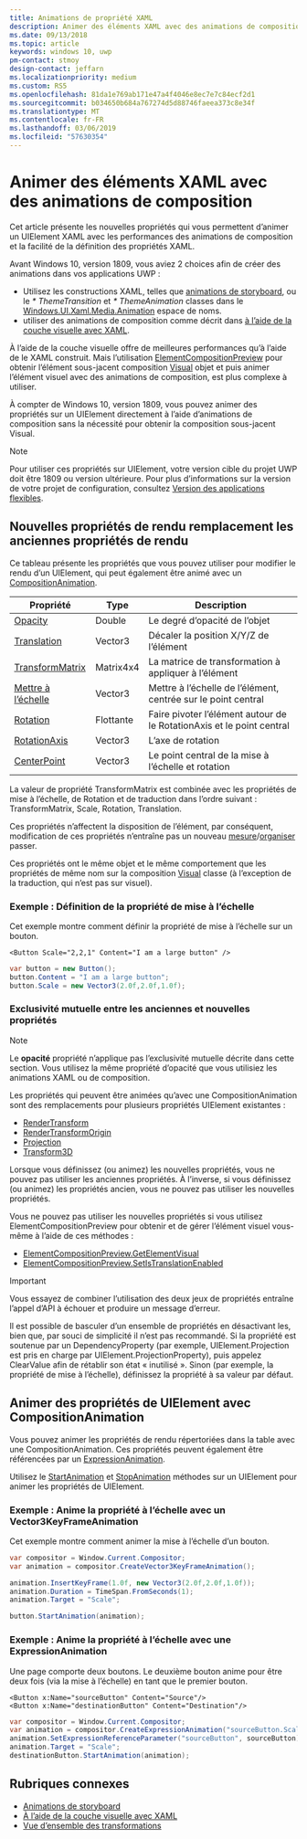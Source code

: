 ```yaml
---
title: Animations de propriété XAML
description: Animer des éléments XAML avec des animations de composition.
ms.date: 09/13/2018
ms.topic: article
keywords: windows 10, uwp
pm-contact: stmoy
design-contact: jeffarn
ms.localizationpriority: medium
ms.custom: RS5
ms.openlocfilehash: 81da1e769ab171e47a4f4046e8ec7e7c84ecf2d1
ms.sourcegitcommit: b034650b684a767274d5d88746faeea373c8e34f
ms.translationtype: MT
ms.contentlocale: fr-FR
ms.lasthandoff: 03/06/2019
ms.locfileid: "57630354"
---
```

# <a name="animating-xaml-elements-with-composition-animations"></a>Animer des éléments XAML avec des animations de composition

Cet article présente les nouvelles propriétés qui vous permettent d’animer un UIElement XAML avec les performances des animations de composition et la facilité de la définition des propriétés XAML.

Avant Windows 10, version 1809, vous aviez 2 choices afin de créer des animations dans vos applications UWP :

- Utilisez les constructions XAML, telles que [animations de storyboard](storyboarded-animations.md), ou le _* ThemeTransition_ et _* ThemeAnimation_ classes dans le [ Windows.UI.Xaml.Media.Animation](/uwp/api/windows.ui.xaml.media.animation) espace de noms.
- utiliser des animations de composition comme décrit dans [à l’aide de la couche visuelle avec XAML](../../composition/using-the-visual-layer-with-xaml.md).

À l’aide de la couche visuelle offre de meilleures performances qu’à l’aide de le XAML construit. Mais l’utilisation [ElementCompositionPreview](/uwp/api/Windows.UI.Xaml.Hosting.ElementCompositionPreview) pour obtenir l’élément sous-jacent composition [Visual](/uwp/api/windows.ui.composition.visual) objet et puis animer l’élément visuel avec des animations de composition, est plus complexe à utiliser.

À compter de Windows 10, version 1809, vous pouvez animer des propriétés sur un UIElement directement à l’aide d’animations de composition sans la nécessité pour obtenir la composition sous-jacent Visual.

> [!NOTE]
> Pour utiliser ces propriétés sur UIElement, votre version cible du projet UWP doit être 1809 ou version ultérieure. Pour plus d’informations sur la version de votre projet de configuration, consultez [Version des applications flexibles](../../debug-test-perf/version-adaptive-apps.md).

## <a name="new-rendering-properties-replace-old-rendering-properties"></a>Nouvelles propriétés de rendu remplacement les anciennes propriétés de rendu

Ce tableau présente les propriétés que vous pouvez utiliser pour modifier le rendu d’un UIElement, qui peut également être animé avec un [CompositionAnimation](/uwp/api/windows.ui.composition.compositionanimation).

| Propriété | Type | Description |
| -- | -- | -- |
| [Opacity](/uwp/api/windows.ui.xaml.uielement.opacity) | Double | Le degré d’opacité de l’objet |
| [Translation](/uwp/api/windows.ui.xaml.uielement.translation) | Vector3 | Décaler la position X/Y/Z de l’élément |
| [TransformMatrix](/uwp/api/windows.ui.xaml.uielement.transformmatrix) | Matrix4x4 | La matrice de transformation à appliquer à l’élément |
| [Mettre à l’échelle](/uwp/api/windows.ui.xaml.uielement.scale) | Vector3 | Mettre à l’échelle de l’élément, centrée sur le point central |
| [Rotation](/uwp/api/windows.ui.xaml.uielement.rotation) | Flottante | Faire pivoter l’élément autour de le RotationAxis et le point central |
| [RotationAxis](/uwp/api/windows.ui.xaml.uielement.rotationaxis) | Vector3 | L’axe de rotation |
| [CenterPoint](/uwp/api/windows.ui.xaml.uielement.centerpoint) | Vector3 | Le point central de la mise à l’échelle et rotation |

La valeur de propriété TransformMatrix est combinée avec les propriétés de mise à l’échelle, de Rotation et de traduction dans l’ordre suivant :  TransformMatrix, Scale, Rotation, Translation.

Ces propriétés n’affectent la disposition de l’élément, par conséquent, modification de ces propriétés n’entraîne pas un nouveau [mesure](/uwp/api/windows.ui.xaml.uielement.measure)/[organiser](/uwp/api/windows.ui.xaml.uielement.arrange) passer.

Ces propriétés ont le même objet et le même comportement que les propriétés de même nom sur la composition [Visual](/uwp/api/windows.ui.composition.visual) classe (à l’exception de la traduction, qui n’est pas sur visuel).

### <a name="example-setting-the-scale-property"></a>Exemple : Définition de la propriété de mise à l’échelle

Cet exemple montre comment définir la propriété de mise à l’échelle sur un bouton.

```xaml
<Button Scale="2,2,1" Content="I am a large button" />
```

```csharp
var button = new Button();
button.Content = "I am a large button";
button.Scale = new Vector3(2.0f,2.0f,1.0f);
```

### <a name="mutual-exclusivity-between-new-and-old-properties"></a>Exclusivité mutuelle entre les anciennes et nouvelles propriétés

> [!NOTE]
> Le **opacité** propriété n’applique pas l’exclusivité mutuelle décrite dans cette section. Vous utilisez la même propriété d’opacité que vous utilisiez les animations XAML ou de composition.

Les propriétés qui peuvent être animées qu’avec une CompositionAnimation sont des remplacements pour plusieurs propriétés UIElement existantes :

- [RenderTransform](/uwp/api/windows.ui.xaml.uielement.rendertransform)
- [RenderTransformOrigin](/uwp/api/windows.ui.xaml.uielement.rendertransformorigin)
- [Projection](/uwp/api/windows.ui.xaml.uielement.projection)
- [Transform3D](/uwp/api/windows.ui.xaml.uielement.transform3d)

Lorsque vous définissez (ou animez) les nouvelles propriétés, vous ne pouvez pas utiliser les anciennes propriétés. À l’inverse, si vous définissez (ou animez) les propriétés ancien, vous ne pouvez pas utiliser les nouvelles propriétés.

Vous ne pouvez pas utiliser les nouvelles propriétés si vous utilisez ElementCompositionPreview pour obtenir et de gérer l’élément visuel vous-même à l’aide de ces méthodes :

- [ElementCompositionPreview.GetElementVisual](/uwp/api/windows.ui.xaml.hosting.elementcompositionpreview.getelementvisual)
- [ElementCompositionPreview.SetIsTranslationEnabled](/uwp/api/windows.ui.xaml.hosting.elementcompositionpreview.setistranslationenabled)

> [!IMPORTANT]
> Vous essayez de combiner l’utilisation des deux jeux de propriétés entraîne l’appel d’API à échouer et produire un message d’erreur.

Il est possible de basculer d’un ensemble de propriétés en désactivant les, bien que, par souci de simplicité il n’est pas recommandé. Si la propriété est soutenue par un DependencyProperty (par exemple, UIElement.Projection est pris en charge par UIElement.ProjectionProperty), puis appelez ClearValue afin de rétablir son état « inutilisé ». Sinon (par exemple, la propriété de mise à l’échelle), définissez la propriété à sa valeur par défaut.

## <a name="animating-uielement-properties-with-compositionanimation"></a>Animer des propriétés de UIElement avec CompositionAnimation

Vous pouvez animer les propriétés de rendu répertoriées dans la table avec une CompositionAnimation. Ces propriétés peuvent également être référencées par un [ExpressionAnimation](/uwp/api/windows.ui.composition.expressionanimation).

Utilisez le [StartAnimation](/uwp/api/windows.ui.xaml.uielement.startanimation) et [StopAnimation](/uwp/api/windows.ui.xaml.uielement.stopanimation) méthodes sur un UIElement pour animer les propriétés de UIElement.

### <a name="example-animating-the-scale-property-with-a-vector3keyframeanimation"></a>Exemple : Anime la propriété à l’échelle avec un Vector3KeyFrameAnimation

Cet exemple montre comment animer la mise à l’échelle d’un bouton.

```csharp
var compositor = Window.Current.Compositor;
var animation = compositor.CreateVector3KeyFrameAnimation();

animation.InsertKeyFrame(1.0f, new Vector3(2.0f,2.0f,1.0f));
animation.Duration = TimeSpan.FromSeconds(1);
animation.Target = "Scale";

button.StartAnimation(animation);
```

### <a name="example-animating-the-scale-property-with-an-expressionanimation"></a>Exemple : Anime la propriété à l’échelle avec une ExpressionAnimation

Une page comporte deux boutons. Le deuxième bouton anime pour être deux fois (via la mise à l’échelle) en tant que le premier bouton.

```xaml
<Button x:Name="sourceButton" Content="Source"/>
<Button x:Name="destinationButton" Content="Destination"/>
```

```csharp
var compositor = Window.Current.Compositor;
var animation = compositor.CreateExpressionAnimation("sourceButton.Scale*2");
animation.SetExpressionReferenceParameter("sourceButton", sourceButton);
animation.Target = "Scale";
destinationButton.StartAnimation(animation);
```

## <a name="related-topics"></a>Rubriques connexes

- [Animations de storyboard](storyboarded-animations.md)
- [À l’aide de la couche visuelle avec XAML](../../composition/using-the-visual-layer-with-xaml.md)
- [Vue d’ensemble des transformations](../layout/transforms.md)
